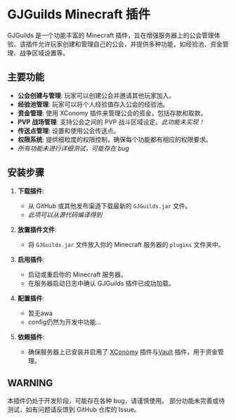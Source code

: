 # GJGuilds Minecraft 插件

GJGuilds 是一个功能丰富的 Minecraft 插件，旨在增强服务器上的公会管理体验。该插件允许玩家创建和管理自己的公会，并提供多种功能，如经验池、资金管理、战争区域设置等。

## 主要功能

- **公会创建与管理**: 玩家可以创建公会并邀请其他玩家加入。
- **经验池管理**: 玩家可以将个人经验值存入公会的经验池。
- **资金管理**: 使用 XConomy 插件来管理公会的资金，包括存款和取款。
- **PVP 战场管理**: 支持公会之间的 PVP 战斗区域设定。_此功能未实现！_
- **传送点管理**: 设置和使用公会传送点。
- **权限系统**: 提供细粒度的权限控制，确保每个功能都有相应的权限要求。
- _所有功能未进行详细测试，可能存在 bug_

## 安装步骤

1. **下载插件**:
    - 从 GitHub 或其他发布渠道下载最新的 `GJGuilds.jar` 文件。
    - _此项可以从源代码编译得到_

2. **放置插件文件**:
    - 将 `GJGuilds.jar` 文件放入你的 Minecraft 服务器的 `plugins` 文件夹中。

3. **启用插件**:
    - 启动或重启你的 Minecraft 服务器。
    - 在服务器启动日志中确认 GJGuilds 插件已成功加载。

4. **配置插件**:
    - 暂无awa
    - config仍然为开发中功能...

5. **依赖插件**:
    - 确保服务器上已安装并启用了 [XConomy](https://www.spigotmc.org/resources/xconomy.75669/) 插件与[Vault](https://www.spigotmc.org/resources/vault.34315/) 插件，用于资金管理。

## WARNING

本插件仍处于开发阶段，可能存在各种 bug，请谨慎使用。
部分功能未完善或待测试，如有问题请反馈到 GitHub 仓库的 Issue。
